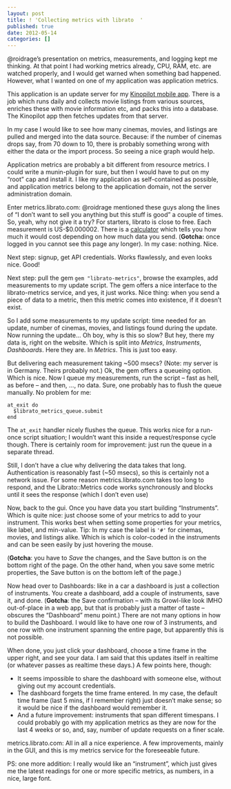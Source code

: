 ```yaml
---
layout: post
title: ! 'Collecting metrics with librato  '
published: true
date: 2012-05-14
categories: []
---
```

<p>@roidrage&rsquo;s presentation on metrics, measurements, and logging kept me thinking. At that point I had working metrics already, CPU, RAM, etc. are watched properly, and I would get warned when something bad happened. However, what I wanted on one of my application was application metrics.</p>

<p>This application is an update server for my <a href="http://bit.ly/kpilot">Kinopilot mobile app</a>. There is a job which runs daily and collects movie listings from various sources, enriches these with movie information etc, and packs this into a database. The Kinopilot app then fetches updates  from that server.</p>

<p>In my case I would like to see how many cinemas, movies, and listings are pulled and merged into the data source. Because: if the number of cinemas drops say, from 70 down to 10, there is probably something wrong with either the data or the import process. So seeing a nice graph would help.</p>

<p>Application metrics are probably a bit different from resource metrics. I could write a munin-plugin for sure, but then I would have to put on my &ldquo;root&rdquo; cap and install it. I like my application as self-contained as possible, and application metrics belong to the application domain, not the server administration domain.</p>

<p>Enter metrics.librato.com: @roidrage mentioned these guys along the lines of &ldquo;I don&rsquo;t want to sell you anything but this stuff is good&rdquo; a couple of times. So, yeah, why not give it a try? For starters, librato is close to free. Each measurement is US-$0.000002. There is a <a href="https://metrics.librato.com/pricing">calculator</a> which tells you how much it would cost depending on how much data you send. (<strong>Gotcha:</strong> once logged in you cannot see this page any longer). In my case: nothing. Nice.</p>

<p>Next step: signup, get API credentials. Works flawlessly, and even looks nice. Good!</p>

<p>Next step: pull the gem <code>gem "librato-metrics"</code>, browse the examples, add measurements to my update script. The gem offers a nice interface to the librato-metrics service, and yes, it just works. Nice thing: when you send a piece of data to a metric, then this metric comes into existence, if it doesn&rsquo;t exist.</p>

<p>So I add some measurements to my update script: time needed for an update, number of cinemas, movies, and listings found during the update. Now running the update&hellip; Oh boy, why is this so slow? But hey, there my data is, right on the website. Which is split into <em>Metrics</em>, <em>Instruments</em>, <em>Dashboards</em>. Here they are. In <em>Metrics</em>. This is just too easy.</p>

<p>But delivering each measurement taking ~500 msecs? (Note: my server is in Germany. Theirs probably not.) Ok, the gem offers a queueing option. Which is nice. Now I queue my measurements, run the script &ndash; fast as hell, as before &ndash; and then, &hellip;, no data. Sure, one probably has to flush the queue manually. No problem for me:</p>

```
at_exit do
  $librato_metrics_queue.submit
end
```

<p>The <code>at_exit</code> handler nicely flushes the queue. This works nice for a run-once script situation; I wouldn&rsquo;t want this inside a request/response cycle though. There is certainly room for improvement: just run the queue in a separate thread.</p>

<p>Still, I don&rsquo;t have a clue why delivering the data takes that long. Authentication is reasonably fast (~50 msecs), so this is certainly not a network issue. For some reason metrics.librato.com takes too long to respond, and the Librato::Metrics code works synchronously and blocks until it sees the response (which I don&rsquo;t even use)</p>

<p>Now, back to the gui. Once you have data you start building &ldquo;Instruments&rdquo;. Which is quite nice: just choose some of your metrics to add to your instrument. This works best when setting some properties for your metrics, like label, and min-value. Tip: In my case the label is <code>'#'</code> for cinemas, movies, and listings alike. Which is which is color-coded in the instruments and can be seen easily by just hovering the mouse.</p>

<p>(<strong>Gotcha</strong>: you have to <em>Save</em> the changes, and the Save button is on the bottom right of the page. On the other hand, when you save some metric properties, the Save button is on the bottom left of the page.)</p>

<p>Now head over to Dashboards: like in a car a dashboard is just a collection of instruments. You create a dashboard, add a couple of instruments, save it, and done. (<strong>Gotcha</strong>: the Save confirmation &ndash; with its Growl-like look IMHO out-of-place in a web app, but that is probably just a matter of taste &ndash; obscures the &ldquo;Dashboard&rdquo; menu point.) There are not many options in how to build the Dashboard. I would like to have one row of 3 instruments, and one row with one instrument spanning the entire page, but apparently this is not possible.</p>

<p>When done, you just click your dashboard, choose a time frame in the upper right, and see your data. I am said that this updates itself in realtime (or whatever passes as realtime these days.) A few points here, though:</p>

<ul>
<li>It seems impossible to share the dashboard with someone else, without giving out my account credentials.</li>
<li>The dashboard forgets the time frame entered. In my case, the default time frame (last 5 mins, if I  remember right) just doesn&rsquo;t make sense; so it would be nice if the dashboard would remember it.</li>
<li>And a future improvement: instruments that span different timespans. I could probably go with my application metrics as they are now for the last 4 weeks or so, and, say, number of update requests on a finer scale.</li>
</ul>


<p>metrics.librato.com: All in all a nice experience. A few improvements, mainly in the GUI, and this is my metrics service for the foreseeable future.</p>

<p>PS: one more addition: I really would like an &ldquo;instrument&rdquo;, which just gives me the latest readings for one or more specific metrics, as numbers, in a nice, large font.</p>
